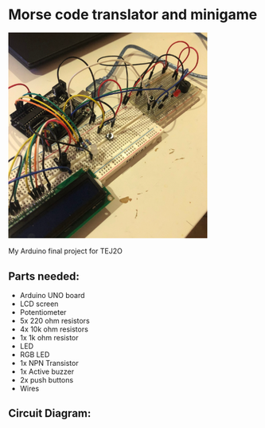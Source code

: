 # Morse code translator and minigame
  <img src="https://github.com/soaphaa/ArduinoProjects/blob/main/2024-Projects/MorseCodeTEJ2OSummative_Sophia.ino/images/morseCodeProjectImage.PNG" 
       alt="Morse Code Project" 
       width="400" 
       style="vertical-align: middle; display: inline;">
<br>       
My Arduino final project for TEJ2O  

## Parts needed: 
* Arduino UNO board
* LCD screen
* Potentiometer
* 5x 220 ohm resistors
* 4x 10k ohm resistors
* 1x 1k ohm resistor
* LED
* RGB LED
* 1x NPN Transistor
* 1x Active buzzer
* 2x push buttons
* Wires
## Circuit Diagram: 

